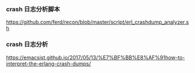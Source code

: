 ### crash 日志分析脚本
https://github.com/ferd/recon/blob/master/script/erl_crashdump_analyzer.sh

### crash 日志分析
https://emacsist.github.io/2017/05/13/%E7%BF%BB%E8%AF%91how-to-interpret-the-erlang-crash-dumps/